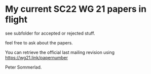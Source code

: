 My current SC22 WG 21 papers in flight
======================================

see subfolder for accepted or rejected stuff.

feel free to ask about the papers.

You can retrieve the official last mailing revision using https://wg21.link/papernumber

Peter Sommerlad.
